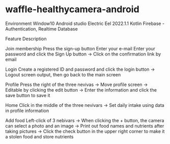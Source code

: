 # waffle-healthycamera-android

Environment
Window10
Android studio Electric Eel 2022.1.1
Kotlin
Firebase - Authentication, Realtime Database

Feature Description

Join membership
Press the sign-up button
Enter your e-mail
Enter your password and click the Sign Up button
-> Click on the confirmation link by email

Login
Create a registered ID and password and click the login button
-> Logout screen output, then go back to the main screen

Profile
Press the right of the three nevivas
-> Move profile screen
-> Editable by clicking the edit button
-> Enter the information and click the save button to save it

Home
Click in the middle of the three nevivars
-> Set daily intake using data in profile information

Add food
Left-click of 3 nebivars
-> When clicking the + button, the camera can select a photo and an image
-> Print out food names and nutrients after taking pictures
-> Click the check button in the upper right corner to make it a stolen food and store nutrients
